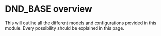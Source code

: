 # DND_BASE overview
This will outline all the different models and configurations provided in this module.
Every possibility should be explained in this page.